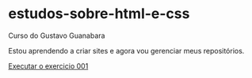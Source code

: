 # estudos-sobre-html-e-css
 Curso do Gustavo Guanabara

 Estou aprendendo a criar sites e agora vou gerenciar meus repositórios.

<a href="https://gustvode.github.io/estudos-sobre-html-e-css/exercicios/ex001/index.html">Executar o exercicio 001</a>